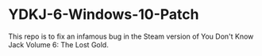 # YDKJ-6-Windows-10-Patch
This repo is to fix an infamous bug in the Steam version of You Don't Know Jack Volume 6: The Lost Gold.
